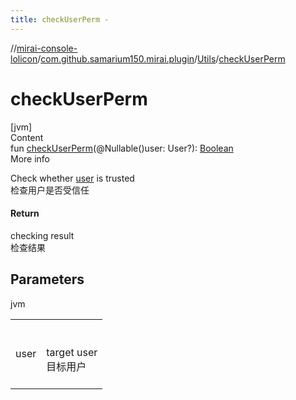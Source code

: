 ```yaml
---
title: checkUserPerm -
---
```

//[mirai-console-lolicon](../../../index.md)/[com.github.samarium150.mirai.plugin](../index.md)/[Utils](index.md)/[checkUserPerm](check-user-perm.md)



# checkUserPerm  
[jvm]  
Content  
fun [checkUserPerm](check-user-perm.md)(@Nullable()user: User?): [Boolean](https://kotlinlang.org/api/latest/jvm/stdlib/kotlin/-boolean/index.html)  
More info  


Check whether [user](check-user-perm.md) is trusted <br> 检查用户是否受信任



#### Return  


checking result <br> 检查结果



## Parameters  
  
jvm  
  
| | |
|---|---|
| <a name="com.github.samarium150.mirai.plugin/Utils/checkUserPerm/#net.mamoe.mirai.contact.User?/PointingToDeclaration/"></a>user| <a name="com.github.samarium150.mirai.plugin/Utils/checkUserPerm/#net.mamoe.mirai.contact.User?/PointingToDeclaration/"></a><br><br>target user <br> 目标用户<br><br>|
  
  




